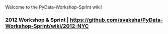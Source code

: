 Welcome to the PyData-Workshop-Sprint wiki!
### 2012 Workshop & Sprint | https://github.com/svaksha/PyData-Workshop-Sprint/wiki/2012-NYC
